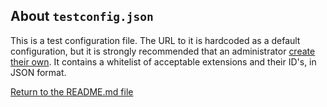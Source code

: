 ## About `testconfig.json`

This is a test configuration file. The URL to it is hardcoded as a default configuration, but it is strongly recommended that an administrator [create their own](../writing_config.md).
It contains a whitelist of acceptable extensions and their ID's, in JSON format.

[Return to the README.md file](../../README.md)
